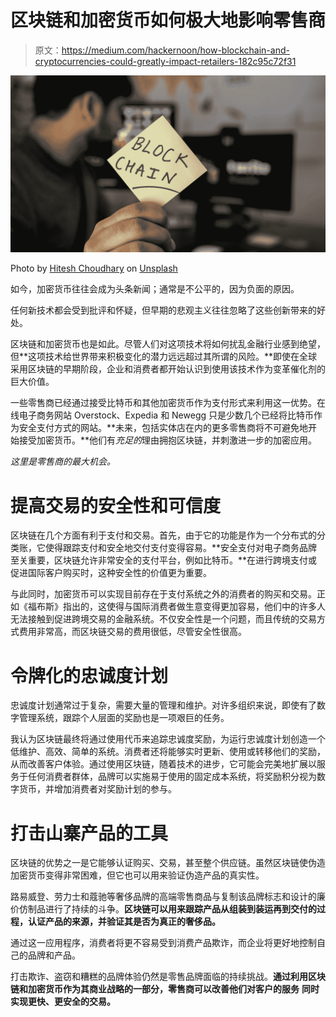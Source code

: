 # 区块链和加密货币如何极大地影响零售商

> 原文：<https://medium.com/hackernoon/how-blockchain-and-cryptocurrencies-could-greatly-impact-retailers-182c95c72f31>

![](img/12c8e4ddc3f07c13a6a85d9996584bff.png)

Photo by [Hitesh Choudhary](https://unsplash.com/@hiteshchoudhary?utm_source=medium&utm_medium=referral) on [Unsplash](https://unsplash.com?utm_source=medium&utm_medium=referral)

如今，加密货币往往会成为头条新闻；通常是不公平的，因为负面的原因。

任何新技术都会受到批评和怀疑，但早期的悲观主义往往忽略了这些创新带来的好处。

区块链和加密货币也是如此。尽管人们对这项技术将如何扰乱金融行业感到绝望，但**这项技术给世界带来积极变化的潜力远远超过其所谓的风险。**即使在全球采用区块链的早期阶段，企业和消费者都开始认识到使用该技术作为变革催化剂的巨大价值。

一些零售商已经通过接受比特币和其他加密货币作为支付形式来利用这一优势。在线电子商务网站 Overstock、Expedia 和 Newegg 只是少数几个已经将比特币作为安全支付方式的网站。**未来，包括实体店在内的更多零售商将不可避免地开始接受加密货币。**他们有*充足的*理由拥抱区块链，并刺激进一步的加密应用。

*这里是零售商的最大机会。*

# **提高交易的安全性和可信度**

区块链在几个方面有利于支付和交易。首先，由于它的功能是作为一个分布式的分类账，它使得跟踪支付和安全地交付支付变得容易。**安全支付对电子商务品牌至关重要，区块链允许非常安全的支付平台，例如比特币。**在进行跨境支付或促进国际客户购买时，这种安全性的价值更为重要。

与此同时，加密货币可以实现目前存在于支付系统之外的消费者的购买和交易。正如《福布斯》指出的，这使得与国际消费者做生意变得更加容易，他们中的许多人无法接触到促进跨境交易的金融系统。不仅安全性是一个问题，而且传统的交易方式费用非常高，而区块链交易的费用很低，尽管安全性很高。

# **令牌化的忠诚度计划**

忠诚度计划通常过于复杂，需要大量的管理和维护。对许多组织来说，即使有了数字管理系统，跟踪个人层面的奖励也是一项艰巨的任务。

我认为区块链最终将通过使用代币来追踪忠诚度奖励，为运行忠诚度计划创造一个低维护、高效、简单的系统。消费者还将能够实时更新、使用或转移他们的奖励，从而改善客户体验。通过使用区块链，随着技术的进步，它可能会完美地扩展以服务于任何消费者群体，品牌可以实施易于使用的固定成本系统，将奖励积分视为数字货币，并增加消费者对奖励计划的参与。

# **打击山寨产品的工具**

区块链的优势之一是它能够认证购买、交易，甚至整个供应链。虽然区块链使伪造加密货币变得非常困难，但它也可以用来验证伪造产品的真实性。

路易威登、劳力士和蔻驰等奢侈品牌的高端零售商品与复制该品牌标志和设计的廉价仿制品进行了持续的斗争。**区块链可以用来跟踪产品从组装到装运再到交付的过程，认证产品的来源，并验证其是否为真正的奢侈品。**

通过这一应用程序，消费者将更不容易受到消费产品欺诈，而企业将更好地控制自己的品牌和产品。

打击欺诈、盗窃和糟糕的品牌体验仍然是零售品牌面临的持续挑战。**通过利用区块链和加密货币作为其商业战略的一部分，零售商可以改善他们对客户的服务** **同时实现更快、更安全的交易。**